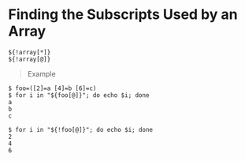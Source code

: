 # Finding the Subscripts Used by an Array

```
${!array[*]}
${!array[@]}
```

> Example

```
$ foo=([2]=a [4]=b [6]=c)
$ for i in "${foo[@]}"; do echo $i; done
a
b
c

$ for i in "${!foo[@]}"; do echo $i; done
2
4
6
```
